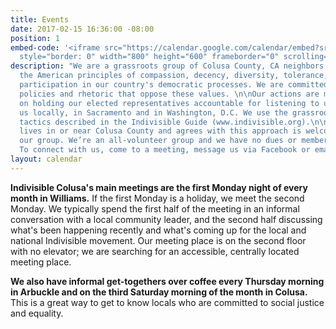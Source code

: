 ```yaml
---
title: Events
date: 2017-02-15 16:36:00 -08:00
position: 1
embed-code: '<iframe src="https://calendar.google.com/calendar/embed?src=indivisiblecolusa%40gmail.com&ctz=America/Los_Angeles"
  style="border: 0" width="800" height="600" frameborder="0" scrolling="no"></iframe>'
description: "We are a grassroots group of Colusa County, CA neighbors who embrace
  the American principles of compassion, decency, diversity, tolerance, equality and
  participation in our country's democratic processes. We are committed to countering
  policies and rhetoric that oppose these values. \n\nOur actions are mostly focused
  on holding our elected representatives accountable for listening to us and representing
  us locally, in Sacramento and in Washington, D.C. We use the grassroots advocacy
  tactics described in the Indivisible Guide (www.indivisible.org).\n\nEveryone who
  lives in or near Colusa County and agrees with this approach is welcome to join
  our group. We’re an all-volunteer group and we have no dues or membership obligations.
  To connect with us, come to a meeting, message us via Facebook or email us at indivisiblecolusa@gmail.com."
layout: calendar
---
```


**Indivisible Colusa's main meetings are the first Monday night of every month in Williams.** If the first Monday is a holiday, we meet the second Monday. We typically spend the first half of the meeting in an informal conversation with a local community leader, and the second half discussing what's been happening recently and what's coming up for the local and national Indivisible movement. Our meeting place is on the second floor with no elevator; we are searching for an accessible, centrally located meeting place. 

**We also have informal get-togethers over coffee every Thursday morning in Arbuckle and on the third Saturday morning of the month in Colusa.** This is a great way to get to know locals who are committed to social justice and equality. 
